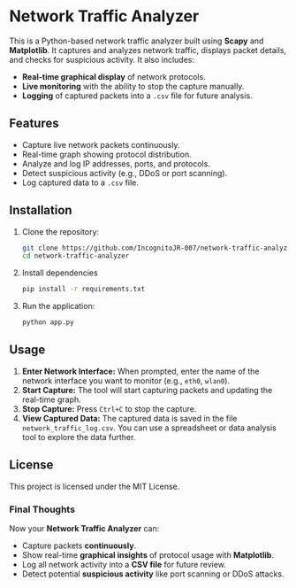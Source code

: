 # Network Traffic Analyzer

This is a Python-based network traffic analyzer built using **Scapy** and **Matplotlib**. It captures and analyzes network traffic, displays packet details, and checks for suspicious activity. It also includes:

- **Real-time graphical display** of network protocols.
- **Live monitoring** with the ability to stop the capture manually.
- **Logging** of captured packets into a `.csv` file for future analysis.

## Features

- Capture live network packets continuously.
- Real-time graph showing protocol distribution.
- Analyze and log IP addresses, ports, and protocols.
- Detect suspicious activity (e.g., DDoS or port scanning).
- Log captured data to a `.csv` file.

## Installation

1. Clone the repository:
   ```bash
   git clone https://github.com/IncognitoJR-007/network-traffic-analyzer.git
   cd network-traffic-analyzer
2. Install dependencies
   ```bash
   pip install -r requirements.txt
3. Run the application:
   ```bash
   python app.py

## Usage

1. **Enter Network Interface:** When prompted, enter the name of the network interface you want to monitor (e.g., `eth0`, `wlan0`).
2. **Start Capture:** The tool will start capturing packets and updating the real-time graph.
3. **Stop Capture:** Press `Ctrl+C` to stop the capture.
4. **View Captured Data:** The captured data is saved in the file `network_traffic_log.csv`. You can use a spreadsheet or data analysis tool to explore the data further.

## License

This project is licensed under the MIT License.

### Final Thoughts

Now your **Network Traffic Analyzer** can:

- Capture packets **continuously**.
- Show real-time **graphical insights** of protocol usage with **Matplotlib**.
- Log all network activity into a **CSV file** for future review.
- Detect potential **suspicious activity** like port scanning or DDoS attacks.
